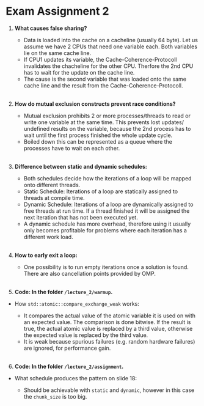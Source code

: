# Exam Assignment 2

1. **What causes false sharing?**

    * Data is loaded into the cache on a cacheline (usually 64 byte). Let us assume we have 2 CPUs that need one variable each. Both variables lie on the same cache line. 
    * If CPU1 updates its variable, the Cache-Coherence-Protocoll invalidates the chacheline for the other CPU. Therfore the 2nd CPU has to wait for the update on the cache line.
    * The cause is the second variable that was loaded onto the same cache line and the result from the Cache-Coherence-Protocoll.
    <br>

2. **How do mutual exclusion constructs prevent race conditions?**

    * Mutual exclusion prohibits 2 or more processes/threads to read or write one variable at the same time. This prevents lost updates/ undefined results on the variable, because the 2nd process has to wait until the first process finished the whole update cycle.
    * Boiled down this can be represented as a queue where the processes have to wait on each other.
    <br>

3. **Difference between static and dynamic schedules:**

    * Both schedules decide how the iterations of a loop will be mapped onto different threads.
    * Static Schedule: Iterations of a loop are statically assigned to threads at compile time.
    * Dynamic Schedule: Iterations of a loop are dynamically assigned to free threads at run time. If a thread finished it will be assigned the next iteration that has not been executed yet.
    * A dynamic schedule has more overhead, therefore using it usually only becomes profitable for problems where each iteration has a different work load.
    <br>

4. **How to early exit a loop:**

    * One possibility is to run empty iterations once a solution is found. There are also cancellation points provided by OMP.
    <br>

5. **Code: In the folder `/lecture_2/warmup`.**

* How `std::atomic::compare_exchange_weak` works:

    * It compares the actual value of the atomic variable it is used on with an expected value. The comparison is done bitwise. If the result is true, the actual atomic value is replaced by a third value, otherwise the expected value is replaced by the third value.
    * It is weak because spurious failures (e.g. random hardware failures) are ignored, for performance gain.
    <br>

6. **Code: In the folder `/lecture_2/assignment`.**

* What schedule produces the pattern on slide 18:

    * Should be achievable with `static` and `dynamic`, however in this case the `chunk_size` is too big. 